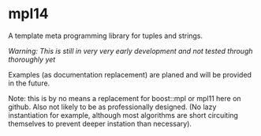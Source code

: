# mpl14
A template meta programming library for tuples and strings.

*Warning: This is still in very very early development and not tested through thoroughly yet*

Examples (as documentation replacement) are planed and will be provided in the future.

Note: this is by no means a replacement for boost::mpl or mpl11 here on github.
Also not likely to be as professionally designed. (No lazy instantiation for example, although most algorithms are short circuiting themselves to prevent deeper instation than necessary).
